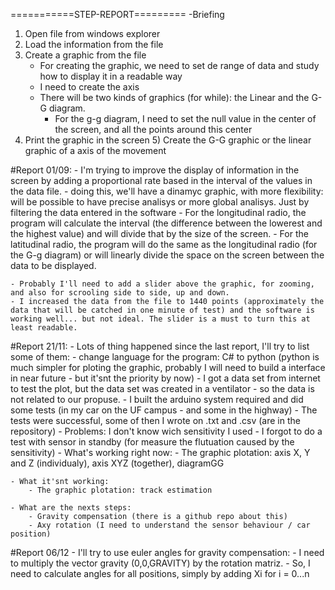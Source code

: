 ===========STEP-REPORT=========
-Briefing
1) Open file from windows explorer
2) Load the information from the file
3) Create a graphic from the file
	- For creating the graphic, we need to set de range of data and study how to display it in a readable way
	- I need to create the axis
	- There will be two kinds of graphics (for while): the Linear and the G-G diagram.
		- For the g-g diagram, I need to set the null value in the center of the screen, and all the points around this center
4) Print the graphic in the screen
	5) Create the G-G graphic or the linear graphic of a axis of the movement 


#Report 01/09:
	- I'm trying to improve the display of information in the screen by adding a proportional rate based in the interval of the values in the data file. 
	- doing this, we'll have a dinamyc graphic, with more flexibility: will be possible to have precise analisys or more global analisys. Just by filtering the data entered in the software
		- For the longitudinal radio, the program will calculate the interval (the difference between the lowerest and the highest value) and will divide that by the size of the screen. 
		- For the latitudinal radio, the program will do the same as the longitudinal radio (for the G-g diagram) or will linearly divide the space on the screen between the data to be displayed.

	- Probably I'll need to add a slider above the graphic, for zooming, and also for scrooling side to side, up and down.
	- I increased the data from the file to 1440 points (approximately the data that will be catched in one minute of test) and the software is working well... but not ideal. The slider is a must to turn this at least readable.
	
#Report 21/11:
	- Lots of thing happened since the last report, I'll try to list some of them:
		- change language for the program: C# to python (python is much simpler for ploting the graphic, probably I will need to build a interface in near future - but it'snt the priority by now)
		- I got a data set from internet to test the plot, but the data set was created in a ventilator - so the data is not related to our propuse.
		- I built the arduino system required and did some tests (in my car on the UF campus - and some in the highway)
			- The tests were successful, some of then I wrote on .txt and .csv (are in the repository)
			- Problems: I don't know wich sensitivity I used
				- I forgot to do a test with sensor in standby (for measure the flutuation caused by the sensitivity)
	- What's working right now:
		- The graphic plotation: axis X, Y and Z (individualy), axis XYZ (together), diagramGG
		
	- What it'snt working:
		- The graphic plotation: track estimation
	
	- What are the nexts steps:
		- Gravity compensation (there is a github repo about this)
		- Axy rotation (I need to understand the sensor behaviour / car position)

#Report 06/12
	- I'll try to use euler angles for gravity compensation:
		- I need to multiply the vector gravity (0,0,GRAVITY) by the rotation matriz.
		- So, I need to calculate angles for all positions, simply by adding Xi for i = 0...n
		